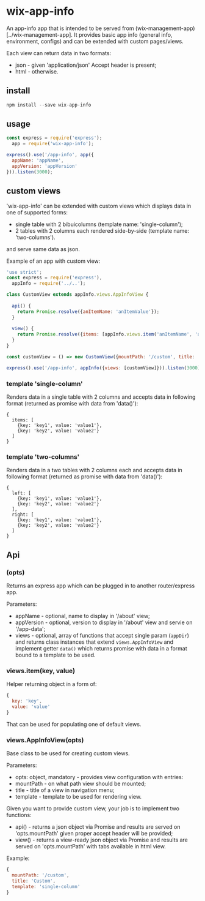 # wix-app-info

An app-info app that is intended to be served from (wix-management-app)[../wix-management-app]. It provides basic app info (general info, environment, configs) and can be extended with custom pages/views.

Each view can return data in two formats:
 - json - given 'application/json' Accept header is present;
 - html - otherwise.

## install

```js
npm install --save wix-app-info
```

## usage

```js
const express = require('express'); 
  app = require('wix-app-info');

express().use('/app-info', app({
  appName: 'appName',
  appVersion: 'appVersion'
})).listen(3000);
```

## custom views

'wix-app-info' can be extended with custom views which displays data in one of supported forms:
 - single table with 2 bibuicolumns (template name: 'single-column');
 - 2 tables with 2 columns each rendered side-by-side  (template name: 'two-columns').

and serve same data as json.

Example of an app with custom view:
 
```js
'use strict';
const express = require('express'),
  appInfo = require('../..');

class CustomView extends appInfo.views.AppInfoView {
  
  api() {
    return Promise.resolve({anItemName: 'anItemValue'});
  }
  
  view() {
    return Promise.resolve({items: [appInfo.views.item('anItemName', 'anItemValue')]});
  }
}

const customView = () => new CustomView({mountPath: '/custom', title: 'Custom', template: 'single-column'});

express().use('/app-info', appInfo({views: [customView]})).listen(3000);
```

### template 'single-column'

Renders data in a single table with 2 columns and accepts data in following format (returned as promise with data from 'data()'):

```
{
  items: [
    {key: 'key1', value: 'value1'},
    {key: 'key2', value: 'value2'}
  ]
}
```

### template 'two-columns'

Renders data in a two tables with 2 columns each and accepts data in following format (returned as promise with data from 'data()'):

```
{
  left: [
    {key: 'key1', value: 'value1'},
    {key: 'key2', value: 'value2'}
  ],
  right: [
    {key: 'key1', value: 'value1'},
    {key: 'key2', value: 'value2'}
  ]
}
```

## Api

### (opts)
Returns an express app which can be plugged in to another router/express app.

Parameters:
 - appName - optional, name to display in '/about' view;
 - appVersion - optional, version to display in '/about' view and servie on '/app-data';
 - views - optional, array of functions that accept single param (`appDir`) and returns class instances that extend `views.AppInfoView` and implement getter `data()` which returns promise with data in a format bound to a template to be used.

### views.item(key, value)
Helper returning object in a form of:

```js
{
  key: 'key',
  value: 'value'  
}
```

That can be used for populating one of default views.

### views.AppInfoView(opts)
Base class to be used for creating custom views.

Parameters:
 - opts: object, mandatory - provides view configuration with entries:
  - mountPath - on what path view should be mounted;
  - title - title of a view in navigation menu;
  - template - template to be used for rendering view.

Given you want to provide custom view, your job is to implement two functions: 
 - api() - returns a json object via Promise and results are served on 'opts.mountPath' given proper accept header will be provided;
 - view() - returns a view-ready json object via Promise and results are served on 'opts.mountPath' with tabs available in html view.

Example:

```js
{
  mountPath: '/custom',
  title: 'Custom',
  template: 'single-column'
}
```